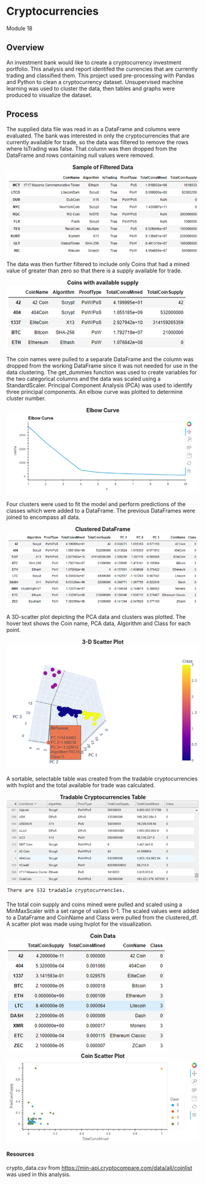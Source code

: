 # Cryptocurrencies
Module 18

## Overview

An investment bank would like to create a cryptocurrency investment portfolio.  This analysis and report identifed the currencies that are currently trading and classified them.  This project used pre-processing with Pandas and Python to clean a cryptocurrency dataset.  Unsupervised machine learning was used to cluster the data, then tables and graphs were produced to visualize the dataset.

## Process

The supplied data file was read in as a DataFrame and columns were evaluated.  The bank was interested in only the cryptocurrencies that are currently available for trade, so the data was filtered to remove the rows where IsTrading was false. That column was then dropped from the DataFrame and rows containing null values were removed. 

<figcaption align = "center"><b>Sample of Filtered Data</b></figcaption><img src="images/istrading_true.png" > 

The data was then further filtered to include only Coins that had a mined value of greater than zero so that there is a supply available for trade.

<figcaption align = "center"><b>Coins with available supply</b></figcaption><img src="images/coins_mined.png" > 

The coin names were pulled to a separate DataFrame and the column was dropped from the working DataFrame since it was not needed for use in the data clustering. The get_dummies function was used to create variables for the two categorical columns and the data was scaled using a StandardScaler.  Principal Component Analysis (PCA) was used to identify three principal components. An elbow curve was plotted to determine cluster number.  

<figcaption align = "center"><b>Elbow Curve</b></figcaption><img src="images/elbow.png"> 

Four clusters were used to fit the model and perform predictions of the classes which were added to a DataFrame. The previous DataFrames were joined to encompass all data.

<figcaption align = "center"><b>Clustered DataFrame</b></figcaption><img src="images/clustered_df.png"> 

A 3D-scatter plot depicting the PCA data and clusters was plotted. The hover text shows the Coin name, PCA data, Algorithm and Class for each point. 

<figcaption align = "center"><b>3-D Scatter Plot</b></figcaption><img src="images/pca_scatter.png">

A sortable, selectable table was created from the tradable cryptocurrencies with hvplot and the total available for trade was calculated.

<figcaption align = "center"><b>Tradable Cryptocurrencies Table</b></figcaption><img src="images/table.png">

<figcaption align = "center"><b></b></figcaption><img src="images/tradable.png">

The total coin supply and coins mined were pulled and scaled using a MinMaxScaler with a set range of values 0-1.  The scaled values were added to a DataFrame and CoinName and Class were pulled from the clustered_df. A scatter plot was made using hvplot for the visualization.

<figcaption align = "center"><b>Coin Data</b></figcaption><img src="images/coin_df.png">

<figcaption align = "center"><b>Coin Scatter Plot</b></figcaption><img src="images/coin_scatter.png">

#### Resources
crypto_data.csv from https://min-api.cryptocompare.com/data/all/coinlist was used in this analysis.
